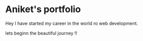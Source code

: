 # Aniket's portfolio

Hey I have started my career in the world ro web development. 

lets beginn the beautiful journey !!
